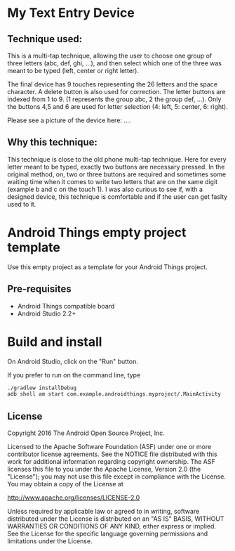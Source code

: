 My Text Entry Device
=====================

Technique used:
----------------

This is a multi-tap technique, allowing the user to choose one group of three letters (abc, def, ghi, …), and then select which one of the three was meant to be typed (left, center or right letter).

The final device has 9 touches representing the 26 letters and the space character. A delete button is also used for correction. The letter buttons are indexed from 1 to 9. (1 represents the group abc, 2 the group def, ...).
Only the buttons 4,5 and 6 are used for letter selection (4: left, 5: center, 6: right).

Please see a picture of the device here: ....

Why this technique:
--------------------
This technique is close to the old phone multi-tap technique. Here for every letter meant to be typed, exactly two buttons are necessary pressed. In the original method, on, two or three buttons are required and sometimes some waiting time when it comes to write two letters that are on the same digit (example b and c on the touch 1).
I was also curious to see if, with a designed device, this technique is comfortable and if the user can get faslty used to it.





Android Things empty project template 
=====================================

Use this empty project as a template for your Android Things project.


Pre-requisites
--------------

- Android Things compatible board
- Android Studio 2.2+


Build and install
=================

On Android Studio, click on the "Run" button.

If you prefer to run on the command line, type

```bash
./gradlew installDebug
adb shell am start com.example.androidthings.myproject/.MainActivity
```

License
-------

Copyright 2016 The Android Open Source Project, Inc.

Licensed to the Apache Software Foundation (ASF) under one or more contributor
license agreements.  See the NOTICE file distributed with this work for
additional information regarding copyright ownership.  The ASF licenses this
file to you under the Apache License, Version 2.0 (the "License"); you may not
use this file except in compliance with the License.  You may obtain a copy of
the License at

  http://www.apache.org/licenses/LICENSE-2.0

Unless required by applicable law or agreed to in writing, software
distributed under the License is distributed on an "AS IS" BASIS, WITHOUT
WARRANTIES OR CONDITIONS OF ANY KIND, either express or implied.  See the
License for the specific language governing permissions and limitations under
the License.

